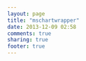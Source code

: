 ```yaml
---
layout: page
title: "mschartwrapper"
date: 2013-12-09 02:58
comments: true
sharing: true
footer: true
---
```

